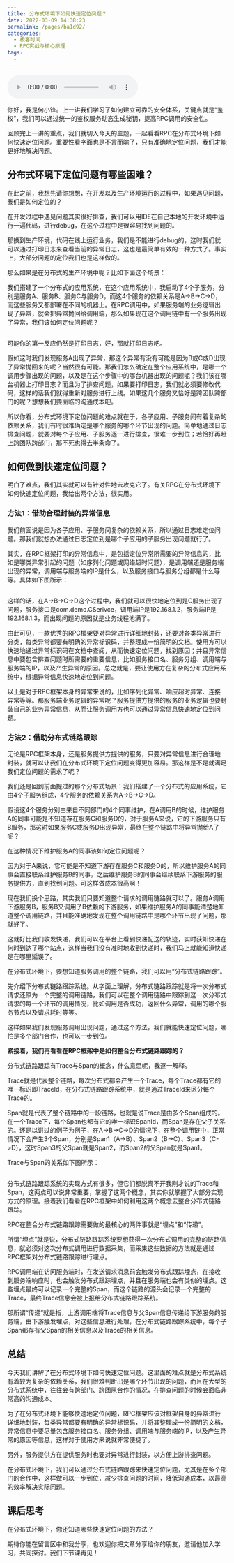 ```yaml
---
title: 分布式环境下如何快速定位问题？
date: 2022-03-09 14:38:23
permalink: /pages/ba1d92/
categories:
  - 极客时间
  - RPC实战与核心原理
tags:
  - 
---
```

<audio title="19.分布式环境下如何快速定位问题？" src="https://static001.geekbang.org/resource/audio/33/a4/33227e29b6c6c410cf4feb812b1b78a4.mp3" controls="controls"></audio> 
<p>你好，我是何小锋。上一讲我们学习了如何建立可靠的安全体系，关键点就是“鉴权”，我们可以通过统一的鉴权服务动态生成秘钥，提高RPC调用的安全性。</p><p>回顾完上一讲的重点，我们就切入今天的主题，一起看看RPC在分布式环境下如何快速定位问题。重要性看字面也是不言而喻了，只有准确地定位问题，我们才能更好地解决问题。</p><h2>分布式环境下定位问题有哪些困难？</h2><p>在此之前，我想先请你想想，在开发以及生产环境运行的过程中，如果遇见问题，我们是如何定位的？</p><p>在开发过程中遇见问题其实很好排查，我们可以用IDE在自己本地的开发环境中运行一遍代码，进行debug，在这个过程中是很容易找到问题的。</p><p>那换到生产环境，代码在线上运行业务，我们是不能进行debug的，这时我们就可以通过打印日志来查看当前的异常日志，这也是最简单有效的一种方式了。事实上，大部分问题的定位我们也是这样做的。</p><p>那么如果是在分布式的生产环境中呢？比如下面这个场景：</p><p>我们搭建了一个分布式的应用系统，在这个应用系统中，我启动了4个子服务，分别是服务A、服务B、服务C与服务D，而这4个服务的依赖关系是A-&gt;B-&gt;C-&gt;D，而这些服务又都部署在不同的机器上。在RPC调用中，如果服务端的业务逻辑出现了异常，就会把异常抛回给调用端，那么如果现在这个调用链中有一个服务出现了异常，我们该如何定位问题呢？</p><!-- [[[read_end]]] --><p><img src="https://static001.geekbang.org/resource/image/f7/82/f70e402a1634ae9c384c6cd6c4b89182.jpg" alt="" title="服务异常"></p><p>可能你的第一反应仍然是打印日志，好，那就打印日志吧。</p><p>假如这时我们发现服务A出现了异常，那这个异常有没有可能是因为B或C或D出现了异常抛回来的呢？当然很有可能。那我们怎么确定在整个应用系统中，是哪一个调用步骤出现的问题，以及是在这个步骤中的哪台机器出现的问题呢？我们该在哪台机器上打印日志？而且为了排查问题，如果要打印日志，我们就必须要修改代码，这样的话我们就得重新对服务进行上线。如果这几个服务又恰好是跨团队跨部门的呢？想想我们要面临的沟通成本吧。</p><p>所以你看，分布式环境下定位问题的难点就在于，各子应用、子服务间有着复杂的依赖关系，我们有时很难确定是哪个服务的哪个环节出现的问题。简单地通过日志排查问题，就要对每个子应用、子服务逐一进行排查，很难一步到位；若恰好再赶上跨团队跨部门，那不死也得去半条命了。</p><h2>如何做到快速定位问题？</h2><p>明白了难点，我们其实就可以有针对性地去攻克它了。有关RPC在分布式环境下如何快速定位问题，我给出两个方法，很实用。</p><h3>方法1：借助合理封装的异常信息</h3><p>我们前面说是因为各子应用、子服务间复杂的依赖关系，所以通过日志难定位问题。那我们就想办法通过日志定位到是哪个子应用的子服务出现问题就行了。</p><p>其实，在RPC框架打印的异常信息中，是包括定位异常所需要的异常信息的，比如是哪类异常引起的问题（如序列化问题或网络超时问题），是调用端还是服务端出现的异常，调用端与服务端的IP是什么，以及服务接口与服务分组都是什么等等。具体如下图所示：</p><p><img src="https://static001.geekbang.org/resource/image/b8/1b/b8fee37688d39ae7913429f6cbc06f1b.jpg" alt="" title="链路调用异常"></p><p>这样的话，在A-&gt;B-&gt;C-&gt;D这个过程中，我们就可以很快地定位到是C服务出现了问题，服务接口是com.demo.CSerivce，调用端IP是192.168.1.2，服务端IP是192.168.1.3，而出现问题的原因就是业务线程池满了。</p><p>由此可见，一款优秀的RPC框架要对异常进行详细地封装，还要对各类异常进行分类，每类异常都要有明确的异常标识码，并整理成一份简明的文档。使用方可以快速地通过异常标识码在文档中查阅，从而快速定位问题，找到原因；并且异常信息中要包含排查问题时所需要的重要信息，比如服务接口名、服务分组、调用端与服务端的IP，以及产生异常的原因。总之就是，要让使用方在复杂的分布式应用系统中，根据异常信息快速地定位到问题。</p><p>以上是对于RPC框架本身的异常来说的，比如序列化异常、响应超时异常、连接异常等等。那服务端业务逻辑的异常呢？服务提供方提供的服务的业务逻辑也要封装自己的业务异常信息，从而让服务调用方也可以通过异常信息快速地定位到问题。</p><h3>方法2：借助分布式链路跟踪</h3><p>无论是RPC框架本身，还是服务提供方提供的服务，只要对异常信息进行合理地封装，就可以让我们在分布式环境下定位问题变得更加容易。那这样是不是就满足我们定位问题的需求了呢？</p><p>我们还是回到前面提过的那个分布式场景：我们搭建了一个分布式的应用系统，它由4个子服务组成，4个服务的依赖关系为A-&gt;B-&gt;C-&gt;D。</p><p>假设这4个服务分别由来自不同部门的4个同事维护，在A调用B的时候，维护服务A的同事可能是不知道存在服务C和服务D的，对于服务A来说，它的下游服务只有B服务，那这时如果服务C或服务D出现异常，最终在整个链路中将异常抛给A了呢？</p><p>在这种情况下维护服务A的同事该如何定位问题呢？</p><p>因为对于A来说，它可能是不知道下游存在服务C和服务D的，所以维护服务A的同事会直接联系维护服务B的同事，之后维护服务B的同事会继续联系下游服务的服务提供方，直到找到问题。可这样做成本很高啊！</p><p>现在我们换个思路，其实我们只要知道整个请求的调用链路就可以了。服务A调用下游服务B，服务B又调用了B依赖的下游服务，如果维护服务A的同事能清楚地知道整个调用链路，并且能准确地发现在整个调用链路中是哪个环节出现了问题，那就好了。</p><p>这就好比我们收发快递，我们可以在平台上看到快递配送的轨迹，实时获知快递在何时到达了哪个站点，这样当我们没有准时地收到快递时，我们马上就能知道快递是在哪里延误了。</p><p>在分布式环境下，要想知道服务调用的整个链路，我们可以用“分布式链路跟踪”。</p><p>先介绍下分布式链路跟踪系统。从字面上理解，分布式链路跟踪就是将一次分布式请求还原为一个完整的调用链路，我们可以在整个调用链路中跟踪到这一次分布式请求的每一个环节的调用情况，比如调用是否成功，返回什么异常，调用的哪个服务节点以及请求耗时等等。</p><p>这样如果我们发现服务调用出现问题，通过这个方法，我们就能快速定位问题，哪怕是多个部门合作，也可以一步到位。</p><p><strong>紧接着，我们再看看在RPC框架中是如何整合分布式链路跟踪的？</strong></p><p>分布式链路跟踪有Trace与Span的概念，什么意思呢，我逐一解释。</p><p>Trace就是代表整个链路，每次分布式都会产生一个Trace，每个Trace都有它的唯一标识即TraceId，在分布式链路跟踪系统中，就是通过TraceId来区分每个Trace的。</p><p>Span就是代表了整个链路中的一段链路，也就是说Trace是由多个Span组成的。在一个Trace下，每个Span也都有它的唯一标识SpanId，而Span是存在父子关系的。还是以讲过的例子为例子，在A-&gt;B-&gt;C-&gt;D的情况下，在整个调用链中，正常情况下会产生3个Span，分别是Span1（A-&gt;B）、Span2（B-&gt;C）、Span3（C-&gt;D），这时Span3的父Span就是Span2，而Span2的父Span就是Span1。</p><p>Trace与Span的关系如下图所示：</p><p><img src="https://static001.geekbang.org/resource/image/47/65/47df54d3d38cb30fddf25e8b8b2c4b65.jpg" alt="" title="示意图"></p><p>分布式链路跟踪系统的实现方式有很多，但它们都脱离不开我刚才说的Trace和Span，这两点可以说非常重要，掌握了这两个概念，其实你就掌握了大部分实现方式的原理。接着我们看看在RPC框架中如何利用这两个概念去整合分布式链路跟踪。</p><p>RPC在整合分布式链路跟踪需要做的最核心的两件事就是“埋点”和“传递”。</p><p>所谓“埋点”就是说，分布式链路跟踪系统要想获得一次分布式调用的完整的链路信息，就必须对这次分布式调用进行数据采集，而采集这些数据的方法就是通过RPC框架对分布式链路跟踪进行埋点。</p><p>RPC调用端在访问服务端时，在发送请求消息前会触发分布式跟踪埋点，在接收到服务端响应时，也会触发分布式跟踪埋点，并且在服务端也会有类似的埋点。这些埋点最终可以记录一个完整的Span，而这个链路的源头会记录一个完整的Trace，最终Trace信息会被上报给分布式链路跟踪系统。</p><p>那所谓“传递”就是指，上游调用端将Trace信息与父Span信息传递给下游服务的服务端，由下游触发埋点，对这些信息进行处理，在分布式链路跟踪系统中，每个子Span都存有父Span的相关信息以及Trace的相关信息。</p><h2>总结</h2><p>今天我们讲解了在分布式环境下如何快速定位问题。这里面的难点就是分布式系统有着较为复杂的依赖关系，我们很难判断出是哪个环节出现的问题，而且在大型的分布式系统中，往往会有跨部门、跨团队合作的情况，在排查问题的时候会面临非常高的沟通成本。</p><p>为了在分布式环境下能够快速地定位问题，RPC框架应该对框架自身的异常进行详细地封装，每类异常都要有明确的异常标识码，并将其整理成一份简明的文档，异常信息中要尽量包含服务接口名、服务分组、调用端与服务端的IP，以及产生异常的原因等信息，这样对于使用方来说就非常便捷了。</p><p>另外，服务提供方在提供服务时也要对异常进行封装，以方便上游排查问题。</p><p>在分布式环境下，我们可以通过分布式链路跟踪来快速定位问题，尤其是在多个部门的合作中，这样做可以一步到位，减少排查问题的时间，降低沟通成本，以最高的效率解决实际问题。</p><h2>课后思考</h2><p>在分布式环境下，你还知道哪些快速定位问题的方法？</p><p>期待你能在留言区中和我分享，也欢迎你把文章分享给你的朋友，邀请他加入学习，共同探讨。我们下节课再见！</p>